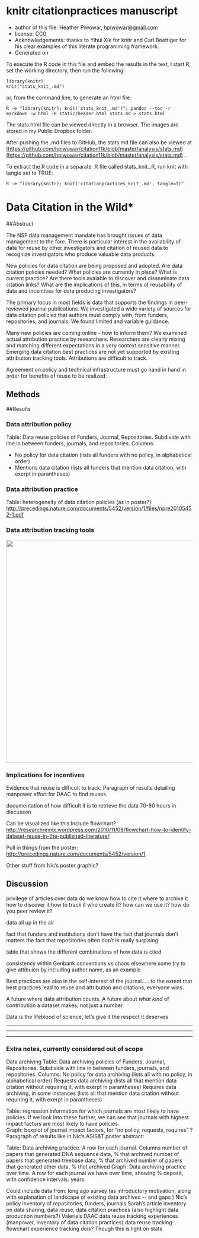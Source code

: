 <!--roptions dev='png', fig.width=7, fig.height=7, tidy=FALSE, cache=FALSE, echo=TRUE, message=FALSE, warning=FALSE, autodep=TRUE, cache.path='/tmp/knitr-cache/' -->

<!--begin.rcode setup, echo=FALSE, cache=FALSE

# use imgur for hosting figures
# go to static/my_imgur_api_key.txt and add your own api key

upload_images = TRUE

if (upload_images) {
   #opts_knit$set(upload.fun = imgur_upload)
   opts_knit$set(upload.fun = function (file){
      sprintf("http://dl.dropbox.com/u/5485507/datacitation/datacitationstudy/%s", file)    
    })
} else {
    opts_chunk$set(fig.path='figure/')
}

# use html style links to plots, rather than markdown style         
knit_hooks$set(plot = hook_plot_html)
build_dep()

require(knitcitations)
cleanbib()
# to get knitcitations:
#library(devtools)
#install_github("knitcitations", "cboettig")
 
end.rcode-->

# knitr citationpractices manuscript
 * author of this file: Heather Piwowar, <hpiwowar@gmail.com>
 * license: CC0
 * Acknowledgements: thanks to Yihui Xie for knitr and Carl Boettiger for his clear examples of this literate programming framework. 
 * Generated on <!--rinline date() -->

To execute the R code in this file and embed the results in the text, I start R, set the working directory, then run the following:

    library(knitr)  
    knit("stats_knit_.md")

or, from the command line, to generate an html file:

    R -e "library(knitr); knit('stats_knit_.md')"; pandoc --toc -r markdown -w html -H static/header.html stats.md > stats.html

The stats.html file can be viewed directly in a browser.
The images are stored in my Public Dropbox folder.

After pushing the .md files to GitHub, the stats.md file can also be viewed at [https://github.com/hpiwowar/citation11k/blob/master/analysis/stats.md](https://github.com/hpiwowar/citation11k/blob/master/analysis/stats.md) .

To extract the R code in a separate .R file called stats_knit_.R, run knit with tangle set to TRUE:

    R -e "library(knitr); knit('citationpractices_knit_.md', tangle=T)"

<!--begin.rcode workspace, messages=FALSE, echo=FALSE
# Clear the workspace and load package dependencies: 
rm(list=ls())   
require(ggplot2, quietly=T)
require(gplots, quietly=T)
require(reshape2, quietly=T)
require(plyr, quietly=T)
require(rms, quietly=T)
require(polycor, quietly=T)
require(ascii, quietly=T)
require(knitcitations)
# to get knitcitations:
#library(devtools)

options(scipen=8)

source("helpers.R")
source("preprocess_raw_data.R")

end.rcode-->

<!--begin.rcode gfmtable, echo=FALSE, cache=FALSE
# From https://gist.github.com/2050761
gfm_table <- function(x, ...){
  y <- capture.output(print(ascii(x, ...), type = 'org'))
  # substitute + with | for table markup
  # TODO: modify regex so that only + signs in markup, like -+- are substituted
  y <- gsub('[+]', '|', y)
  return(writeLines(y))
} 
#gfm_table(anova(fit))
end.rcode-->

# Data Citation in the Wild*

##Abstract

The NSF data management mandate has brought issues of data management to the fore.  There is particular interest in the availability of data for reuse by other investigators and citation of reused data to recognize investigators who produce valuable data products.

New policies for data citation are being proposed and adopted.  Are data citation policies needed?  What policies are currently in place?  What is current practice?  Are there tools avaiable to discover and disseminate data citation links? What are the implications of this, in terms of reusability of data and incentives for data producing investigators?

The primary focus in most fields is data that supports the findings in peer-reviewed journal publications.  We investigated a wide variety of sources for data citation policies that authors must comply with, from funders, repositories, and journals.  We found limited and variable guidance.  

Many new policies are coming online - how to inform them? We examined actual attribution practice by researchers.  Researchers are clearly mixing and matching different expectations in a very context sensitive manner.  Emerging data citation best practices are not yet supported by existing attribution tracking tools.  Attributions are difficult to track.

Agreement on policy and technical infrastructure must go hand in hand in order for benefits of reuse to be realized.

## Methods

##Results



### Data attribution policy
Table:  Data reuse policies of Funders, Journal, Repositories.  Subdivide with line in between funders, journals, and repositories.  Columns:

* No policy for data citation (lists all funders with no policy, in alphabetical order)
* Mentions data citation (lists all funders that mention data citation, with exerpt in parantheses)

### Data attribution practice

Table:  heterogeneity of data citation policies (as in poster?) http://precedings.nature.com/documents/5452/version/1/files/npre20105452-1.pdf

### Data attribution tracking tools

<img src="http://researchremix.files.wordpress.com/2010/11/tracking_reuse_flowchart_20101123.pdf" class="plot" width=600/>

### Implications for incentives

Evidence that reuse is difficult to track:  Paragraph of results detailing manpower effort for DAAC to find reuses.

documentation of how difficult it is to retrieve the data
70-80 hours in discusson

Can be visualized like this
Include flowchart?
http://researchremix.wordpress.com/2010/11/08/flowchart-how-to-identify-dataset-reuse-in-the-published-literature/

Pull in things from the poster:
http://precedings.nature.com/documents/5452/version/1

Other stuff from Nic’s poster graphic?  



## Discussion

privilege of articles over data
do we know how to cite it
where to archive it
how to discover it
how to track it
who create it?
how can we use it?
how do you peer review it?

data all up in the air

fact that funders and institutions don’t have
the fact that journals don’t matters
the fact that repositories often don’t is really surpising

table that shows the different combinations of how data is cited

consistency within Genbank conventions vs chaos elsewhere
some try to give attibuion by including author name, as an example

Best practices are also in the self-interest of the journal..... to the extent that best practices lead to reuse and attribution and citations, everyone wins.

A future where data attribution counts.
A future about *what kind* of contribution a dataset makes, not just a number.

Data is the lifeblood of science, let’s give it the respect it deserves


<hr/>
<hr/>
<hr/>

### Extra notes, currently considered out of scope

Data archiving
Table:  Data archiving policies of Funders, Journal, Repositories.  Subdivide with line in between funders, journals, and repositories.  Columns:
No policy for data archiving (lists all with no policy, in alphabetical order)
Requests data archiving (lists all that mention data citation without requiring it, with exerpt in parantheses)
Requires data archiving, in some instances  (lists all that mention data citation without requiring it, with exerpt in parantheses)

Table:  regression information for which journals are most likely to have policies.  If we look into these further, we can see that journals with highest impact factors are most likely to have policies.  
Graph:  boxplot of journal impact factors, for “no policy, requests, requires” ?
Paragraph of results like in Nic’s ASIS&T poster abstract:  

Table:  Data archiving practice.  A row for each journal.  Columns
 number of papers that generated DNA sequence data, % that archived
 number of papers that generated treebase data, % that archived
 number of papers that generated other data, % that archived
Graph:  Data archiving practice over time.  A row for each journal we have over time, showing % deposit, with confidence intervals.
years

Could include data from:
long ago survey (as introductory motivation, along with explanation of landscape of existing data archives -- and gaps )
Nic’s policy inventory of repositories, funders, journals
Sarah’s article inventory on data sharing, data reuse, data citation practices (also highlight data production numbers?)
Valerie’s DAAC data reuse tracking experiences (manpower, inventory of data citation practices)
data reuse tracking flowchart 
experience tracking dois?  Though this is light on stats
